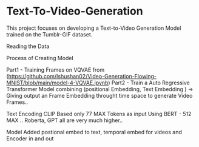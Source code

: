 # Text-To-Video-Generation
This project focuses on developing a Text-to-Video Generation Model trained on the Tumblr-GIF dataset.

Reading the Data

Process of Creating Model

Part1 - Training Frames on VQVAE from (https://github.com/Ishushan02/Video-Generation-Flowing-MNIST/blob/main/model-4-VQVAE.ipynb)
Part2 - Train a Auto Regressive Transformer Model combining (positional Embedding, Text Embedding ) -> Giving output an Frame Embedding  throught time space to generate Video Frames..


Text Encoding 
CLIP Based only 77 MAX Tokens as input
Using BERT - 512 MAX .. 
Roberta, GPT all are very much higher..

Model
Added postional embed to text, temporal embed for videos and Encoder in and out
